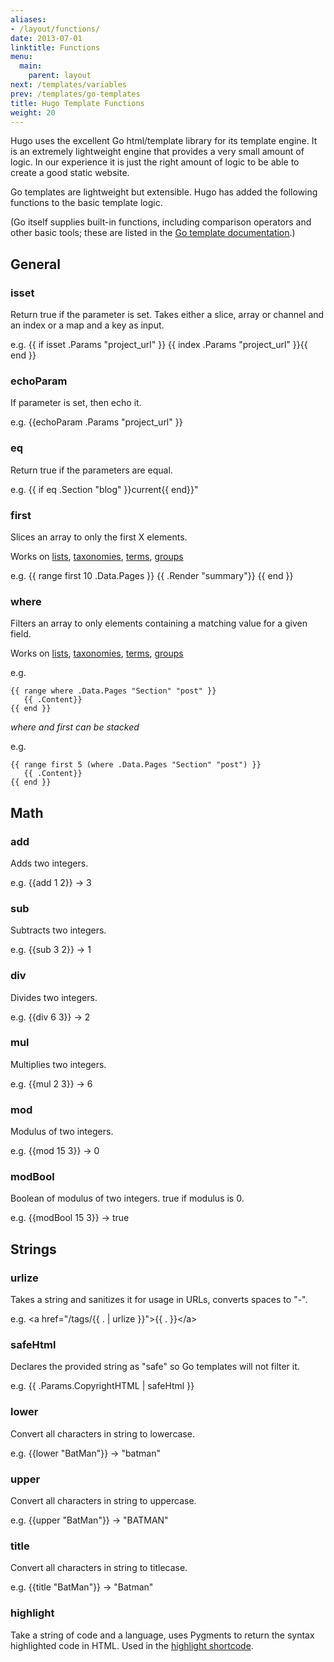 ```yaml
---
aliases:
- /layout/functions/
date: 2013-07-01
linktitle: Functions
menu:
  main:
    parent: layout
next: /templates/variables
prev: /templates/go-templates
title: Hugo Template Functions
weight: 20
---
```


Hugo uses the excellent Go html/template library for its template engine.
It is an extremely lightweight engine that provides a very small amount of
logic. In our experience it is just the right amount of logic to be able
to create a good static website.

Go templates are lightweight but extensible. Hugo has added the following
functions to the basic template logic.

(Go itself supplies built-in functions, including comparison operators
and other basic tools; these are listed in the
[Go template documentation](http://golang.org/pkg/text/template/#hdr-Functions).)

## General

### isset
Return true if the parameter is set.
Takes either a slice, array or channel and an index or a map and a key as input.

e.g. {{ if isset .Params "project_url" }} {{ index .Params "project_url" }}{{ end }}

### echoParam
If parameter is set, then echo it.

e.g. {{echoParam .Params "project_url" }}

### eq
Return true if the parameters are equal.

e.g.
    {{ if eq .Section "blog" }}current{{ end}}"

### first
Slices an array to only the first X elements.

Works on [lists](/templates/list/), [taxonomies](/taxonomies/displaying/), [terms](/templates/terms/), [groups](/templates/list/)

e.g.
    {{ range first 10 .Data.Pages }}
        {{ .Render "summary"}}
    {{ end }}

### where
Filters an array to only elements containing a matching value for a given field.

Works on [lists](/templates/list/), [taxonomies](/taxonomies/displaying/), [terms](/templates/terms/), [groups](/templates/list/)

e.g.

    {{ range where .Data.Pages "Section" "post" }}
       {{ .Content}}
    {{ end }}

*where and first can be stacked*

e.g.

    {{ range first 5 (where .Data.Pages "Section" "post") }}
       {{ .Content}}
    {{ end }}


## Math

### add
Adds two integers.

e.g. {{add 1 2}} → 3

### sub
Subtracts two integers.

e.g. {{sub 3 2}} → 1

### div
Divides two integers.

e.g. {{div 6 3}} → 2

### mul
Multiplies two integers.

e.g. {{mul 2 3}} → 6

### mod
Modulus of two integers.

e.g. {{mod 15 3}} → 0

### modBool
Boolean of modulus of two integers.
true if modulus is 0.

e.g. {{modBool 15 3}} → true

## Strings

### urlize
Takes a string and sanitizes it for usage in URLs, converts spaces to "-".

e.g. &lt;a href="/tags/{{ . | urlize }}"&gt;{{ . }}&lt;/a&gt;

### safeHtml
Declares the provided string as "safe" so Go templates will not filter it.

e.g. {{ .Params.CopyrightHTML | safeHtml }}

### lower
Convert all characters in string to lowercase.

e.g. {{lower "BatMan"}} → "batman"

### upper
Convert all characters in string to uppercase.

e.g. {{upper "BatMan"}} → "BATMAN"

### title
Convert all characters in string to titlecase.

e.g. {{title "BatMan"}} → "Batman"

### highlight
Take a string of code and a language, uses Pygments to return the syntax
highlighted code in HTML. Used in the [highlight shortcode](/extras/highlighting).
